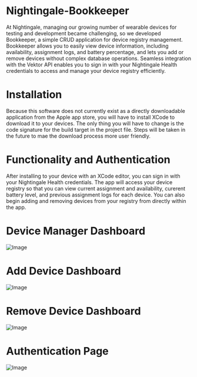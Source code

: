 # Nightingale-Bookkeeper

At Nightingale, managing our growing number of wearable devices for testing and development 
became challenging, so we developed Bookkeeper, a simple CRUD application for device registry management. 
Bookkeeper allows you to easily view device information, including availability, assignment logs, and battery 
percentage, and lets you add or remove devices without complex database operations. Seamless integration with 
the Vektor API enables you to sign in with your Nightingale Health credentials to access and manage your 
device registry efficiently.

# Installation
Because this software does not currently exist as a directly downloadable application from the Apple app store, you will have to install XCode to download it to your devices. The only thing you will have to change is the code signature for the build target in the project file. Steps will be taken in the future to mae the download process more user friendly.  

# Functionality and Authentication
After installing to your device with an XCode editor, you can sign in with your Nightingale Health credentials. The app will access your device registry so that you can view current assignment and availability, curerent battery level, and previous assignment logs for each device. You can also begin adding and removing devices from your registry from directly within the app. 

# Device Manager Dashboard

![Image](DeviceManagerDashboard.png)

# Add Device Dashboard

![Image](AddDeviceDashboard.png)

# Remove Device Dashboard

![Image](RemoveDeviceDashboard.png)

# Authentication Page

![Image](AuthenticationPage.png)


